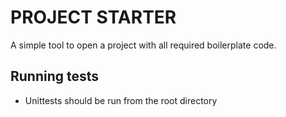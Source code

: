 # PROJECT STARTER

A simple tool to open a project with all required boilerplate code.

## Running tests

* Unittests should be run from the root directory
